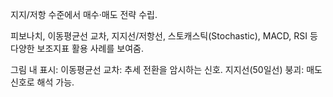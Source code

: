 지지/저항 수준에서 매수·매도 전략 수립.

피보나치, 
이동평균선 교차, 
지지선/저항선, 
스토캐스틱(Stochastic),
MACD, RSI 등 다양한 보조지표 활용 사례를 보여줌.

그림 내 표시:
이동평균선 교차: 추세 전환을 암시하는 신호.
지지선(50일선) 붕괴: 매도 신호로 해석 가능.

